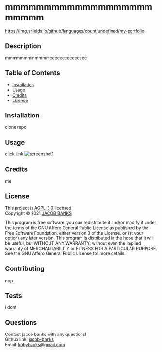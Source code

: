   # mmmmmmmmmmmmmmmmmmmmmmmm
  https://img.shields.io/github/languages/count/undefined/my-portfolio
  
  ## Description
  mmmmmmmmmmmmeeeeeeeeeeeeeee
  
  ## Table of Contents

  * [Installation](#installation)
  * [Usage](#usage)
  * [Credits](#credits)
  * [License](#license)


  ## Installation
  clone repo
  
  ## Usage 
  click liink
  ![screenshot1](./img/a.png)

  ## Credits
  me

  ## License

  This project is [AGPL-3.0](https://choosealicense.com/licenses/agpl-3.0/) licensed.<br />
  Copyright © 2021 [JACOB BANKS](https://github.com/jacob-banks)

  This program is free software: you can redistribute it and/or modify it under the terms of the GNU Affero General Public License as published by the Free Software Foundation, either version 3 of the License, or (at your option) any later version.
    This program is distributed in the hope that it will be useful, but WITHOUT ANY WARRANTY; without even the implied warranty of MERCHANTABILITY or FITNESS FOR A PARTICULAR PURPOSE. See the GNU Affero General Public License for more details.
   

  ## Contributing
  nop

  ## Tests
  i dont

  ## Questions
  Contact jacob banks with any questions!<br>
  Github link: [jacob-banks](https://github.com/jacob-banks)<br>
  Email: kobybanks@gmail.com


